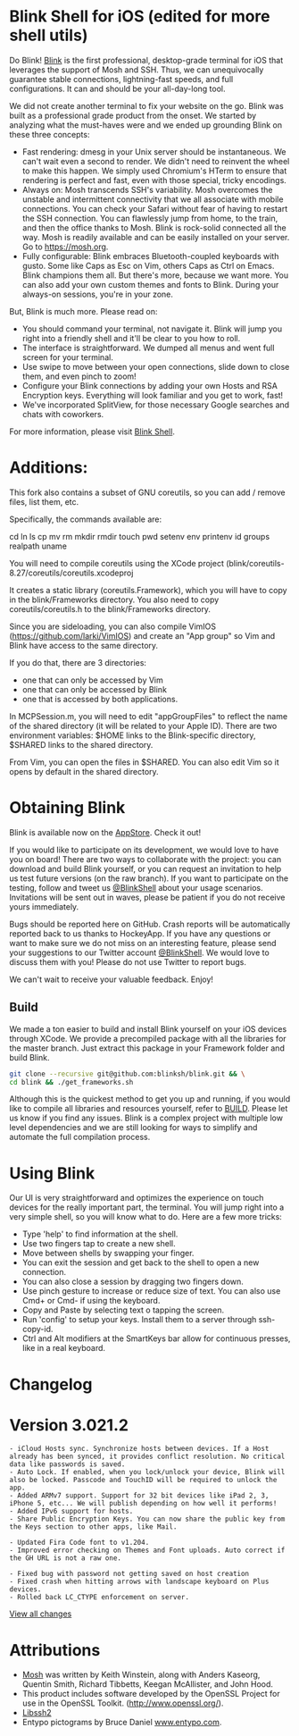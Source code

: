 # Blink Shell for iOS (edited for more shell utils)
Do Blink! [Blink](http://blink.sh) is the first professional, desktop-grade terminal for iOS that leverages the support of Mosh and SSH. Thus, we can unequivocally guarantee stable connections, lightning-fast speeds, and full configurations. It can and should be your all-day-long tool.

We did not create another terminal to fix your website on the go. Blink was built as a professional grade product from the onset. We started by analyzing what the must-haves were and we ended up grounding Blink on these three concepts:
- Fast rendering: dmesg in your Unix server should be instantaneous. We can't wait even a second to render. We didn't need to reinvent the wheel to make this happen. We simply used Chromium's HTerm to ensure that rendering is perfect and fast, even with those special, tricky encodings.
- Always on: Mosh transcends SSH's variability. Mosh overcomes the unstable and intermittent connectivity that we all associate with mobile connections. You can check your Safari without fear of having to restart the SSH connection. You can flawlessly jump from home, to the train, and then the office thanks to Mosh. Blink is rock-solid connected all the way. Mosh is readily available and can be easily installed on your server. Go to https://mosh.org. 
- Fully configurable: Blink embraces Bluetooth-coupled keyboards with gusto. Some like Caps as Esc on Vim, others Caps as Ctrl on Emacs. Blink champions them all. But there's more, because we want more. You can also add your own custom themes and fonts to Blink. During your always-on sessions, you're in your zone.

But, Blink is much more. Please read on:
- You should command your terminal, not navigate it. Blink will jump you right into a friendly shell and it'll be clear to you how to roll.
- The interface is straightforward. We dumped all menus and went full screen for your terminal.
- Use swipe to move between your open connections, slide down to close them, and even pinch to zoom!
- Configure your Blink connections by adding your own Hosts and RSA Encryption keys. Everything will look familiar and you get to work, fast!
- We've incorporated SplitView, for those necessary Google searches and chats with coworkers.

For more information, please visit [Blink Shell](http://blink.sh).

# Additions: 

This fork also contains a subset of GNU coreutils, so you can add / remove files, list them, etc.

Specifically, the commands available are:

cd ln ls cp  mv rm mkdir rmdir touch pwd
setenv env printenv
id groups realpath uname 

You will need to compile coreutils using the XCode project (blink/coreutils-8.27/coreutils/coreutils.xcodeproj

It creates a static library (coreutils.Framework), which you will have to copy in the blink/Frameworks directory. You also need to copy coreutils/coreutils.h to the blink/Frameworks directory. 

Since you are sideloading, you can also compile VimIOS (https://github.com/larki/VimIOS) and create an "App group" so Vim and Blink have access to the same directory. 

If you do that, there are 3 directories: 
- one that can only be accessed by Vim
- one that can only be accessed by Blink
- one that is accessed by both applications. 

In MCPSession.m, you will need to edit "appGroupFiles" to reflect the name of the shared directory (it will be related to your Apple ID). There are two environment variables: $HOME links to the Blink-specific directory, $SHARED links to the shared directory. 

From Vim, you can open the files in $SHARED. You can also edit Vim so it opens by default in the shared directory. 

# Obtaining Blink
Blink is available now on the [AppStore](http://itunes.apple.com/app/id1156707581). Check it out!

If you would like to participate on its development, we would love to have you on board! There are two ways to collaborate with the project: you can download and build Blink yourself, or you can request an invitation to help us test future versions (on the raw branch). If you want to participate on the testing, follow and tweet us [@BlinkShell](https://twitter.com/BlinkShell) about your usage scenarios. Invitations will be sent out in waves, please be patient if you do not receive yours immediately.

Bugs should be reported here on GitHub. Crash reports will be automatically reported back to us thanks to HockeyApp. If you have any questions or want to make sure we do not miss on an interesting feature, please send your suggestions to our Twitter account [@BlinkShell](https://twitter.com/BlinkShell). We would love to discuss them with you! Please do not use Twitter to report bugs.

We can't wait to receive your valuable feedback. Enjoy!

## Build
We made a ton easier to build and install Blink yourself on your iOS devices through XCode. We provide a precompiled package with all the libraries for the master branch. Just extract this package in your Framework folder and build Blink.

```bash
git clone --recursive git@github.com:blinksh/blink.git && \
cd blink && ./get_frameworks.sh
```

Although this is the quickest method to get you up and running, if you would like to compile all libraries and resources yourself, refer to [BUILD](https://github.com/blinksh/blink/blob/master/BUILD). Please let us know if you find any issues. Blink is a complex project with multiple low level dependencies and we are still looking for ways to simplify and automate the full compilation process.

# Using Blink
Our UI is very straightforward and optimizes the experience on touch devices for the really important part, the terminal. You will jump right into a very simple shell, so you will know what to do. Here are a few more tricks:
- Type 'help' to find information at the shell.
- Use two fingers tap to create a new shell.
- Move between shells by swapping your finger.
- You can exit the session and get back to the shell to open a new connection.
- You can also close a session by dragging two fingers down.
- Use pinch gesture to increase or reduce size of text. You can also use Cmd+ or Cmd- if using the keyboard.
- Copy and Paste by selecting text o tapping the screen.
- Run 'config' to setup your keys. Install them to a server through ssh-copy-id.
- Ctrl and Alt modifiers at the SmartKeys bar allow for continuous presses, like in a real keyboard.

# Changelog
# Version 3.021.2
	- iCloud Hosts sync. Synchronize hosts between devices. If a Host already has been synced, it provides conflict resolution. No critical data like passwords is saved.
	- Auto Lock. If enabled, when you lock/unlock your device, Blink will also be locked. Passcode and TouchID will be required to unlock the app.
	- Added ARMv7 support. Support for 32 bit devices like iPad 2, 3, iPhone 5, etc... We will publish depending on how well it performs!
	- Added IPv6 support for hosts.
	- Share Public Encryption Keys. You can now share the public key from the Keys section to other apps, like Mail.

	- Updated Fira Code font to v1.204.
	- Improved error checking on Themes and Font uploads. Auto correct if the GH URL is not a raw one.

	- Fixed bug with password not getting saved on host creation
	- Fixed crash when hitting arrows with landscape keyboard on Plus devices.
	- Rolled back LC_CTYPE enforcement on server.

[View all changes](CHANGELOG.md)

# Attributions
- [Mosh](https://mosh.org) was written by Keith Winstein, along with Anders Kaseorg, Quentin Smith, Richard Tibbetts, Keegan McAllister, and John Hood.
- This product includes software developed by the OpenSSL Project
for use in the OpenSSL Toolkit. (http://www.openssl.org/).
- [Libssh2](https://www.libssh2.org)
- Entypo pictograms by Bruce Daniel www.entypo.com.
